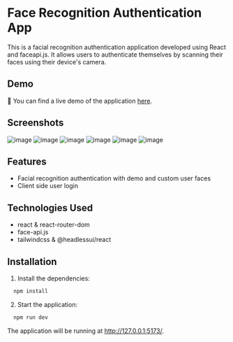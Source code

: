 # Face Recognition Authentication App

This is a facial recognition authentication application developed using React and faceapi.js. It allows users to authenticate themselves by scanning their faces using their device's camera.

## Demo

🔵 You can find a live demo of the application [here](https://react-face-auth.bilalgumus.me/).

## Screenshots

![image](https://github.com/BilalGumus/react-face-auth/assets/57847805/1e08cd49-a7cd-4747-89ee-2998bfc79c7d)
![image](https://github.com/BilalGumus/react-face-auth/assets/57847805/7cc31593-84d7-4ec3-b852-a25fe95a3195)
![image](https://github.com/BilalGumus/react-face-auth/assets/57847805/fc9c3dce-3c50-41da-b665-2231a5a651dd)
![image](https://github.com/BilalGumus/react-face-auth/assets/57847805/c5fc475f-d5b2-42ac-9a9e-a9cb03e9bcb3)
![image](https://github.com/BilalGumus/react-face-auth/assets/57847805/ebaf68bd-4145-4c25-995d-2ed03e54dad0)
![image](https://github.com/BilalGumus/react-face-auth/assets/57847805/3db00388-4e68-4493-b5b6-d666f9a3fb07)

## Features

- Facial recognition authentication with demo and custom user faces
- Client side user login

## Technologies Used

- react & react-router-dom
- face-api.js
- tailwindcss & @headlessui/react

## Installation


1. Install the dependencies:

```bash
  npm install
```

2. Start the application:

```bash
  npm run dev
```

The application will be running at http://127.0.0.1:5173/.




